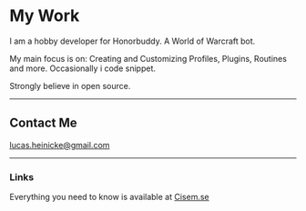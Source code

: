 # My Work #

I am a hobby developer for Honorbuddy. A World of Warcraft bot.

My main focus is on: Creating and Customizing Profiles, Plugins, Routines and more. Occasionally i code snippet.

Strongly believe in open source.

---


## Contact Me ##
lucas.heinicke@gmail.com

---


### Links ###
Everything you need to know is available at [Cisem.se](http://www.cisem.se/)